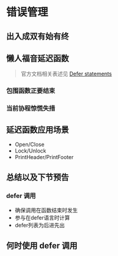 # 错误管理

## 出入成双有始有终

## 懒人福音延迟函数

> 官方文档相关表述见 [Defer statements](https://golang.google.cn/ref/spec#Defer_statements) 

### 包围函数正要结束

### 当前协程惊慌失措

## 延迟函数应用场景

- Open/Close
- Lock/Unlock
- PrintHeader/PrintFooter

## 总结以及下节预告

### defer 调用

- 确保调用在函数结束时发生
- 参与在defer语言时计算
- defer列表为后进先出

## 何时使用 defer 调用